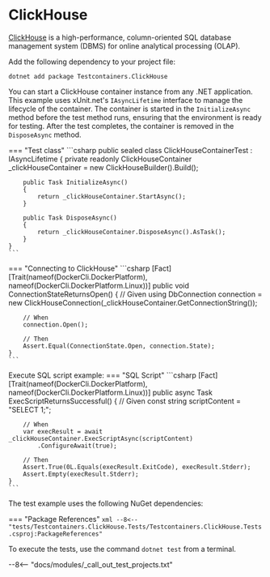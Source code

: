 # ClickHouse

[ClickHouse](https://clickhouse.com/) is a high-performance, column-oriented SQL database management system (DBMS) for online analytical processing (OLAP).

Add the following dependency to your project file:

```shell title="NuGet"
dotnet add package Testcontainers.ClickHouse
```

You can start a ClickHouse container instance from any .NET application. This example uses xUnit.net's `IAsyncLifetime` interface to manage the lifecycle of the container. The container is started in the `InitializeAsync` method before the test method runs, ensuring that the environment is ready for testing. After the test completes, the container is removed in the `DisposeAsync` method.

=== "Test class"
    ```csharp
    public sealed class ClickHouseContainerTest : IAsyncLifetime
    {
        private readonly ClickHouseContainer _clickHouseContainer = new ClickHouseBuilder().Build();

        public Task InitializeAsync()
        {
            return _clickHouseContainer.StartAsync();
        }

        public Task DisposeAsync()
        {
            return _clickHouseContainer.DisposeAsync().AsTask();
        }
    }
    ```

=== "Connecting to ClickHouse"
    ```csharp
    [Fact]
    [Trait(nameof(DockerCli.DockerPlatform), nameof(DockerCli.DockerPlatform.Linux))]
    public void ConnectionStateReturnsOpen()
    {
        // Given
        using DbConnection connection = new ClickHouseConnection(_clickHouseContainer.GetConnectionString());

        // When
        connection.Open();

        // Then
        Assert.Equal(ConnectionState.Open, connection.State);
    }
    ```

Execute SQL script example:
=== "SQL Script"
    ```csharp
    [Fact]
    [Trait(nameof(DockerCli.DockerPlatform), nameof(DockerCli.DockerPlatform.Linux))]
    public async Task ExecScriptReturnsSuccessful()
    {
        // Given
        const string scriptContent = "SELECT 1;";

        // When
        var execResult = await _clickHouseContainer.ExecScriptAsync(scriptContent)
            .ConfigureAwait(true);

        // Then
        Assert.True(0L.Equals(execResult.ExitCode), execResult.Stderr);
        Assert.Empty(execResult.Stderr);
    }
    ```

The test example uses the following NuGet dependencies:

=== "Package References"
    ```xml
    --8<-- "tests/Testcontainers.ClickHouse.Tests/Testcontainers.ClickHouse.Tests.csproj:PackageReferences"
    ```

To execute the tests, use the command `dotnet test` from a terminal.

--8<-- "docs/modules/_call_out_test_projects.txt"
